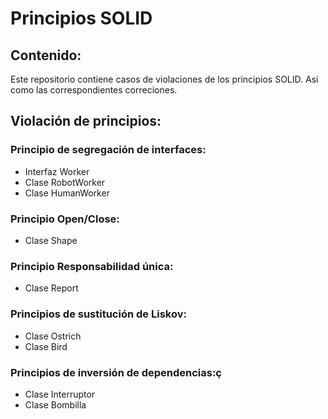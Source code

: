 # Principios SOLID
## Contenido:
Este repositorio contiene casos de violaciones de los principios SOLID. Así como
las correspondientes correciones.

## Violación de principios:

### Principio de segregación de interfaces:

* Interfaz Worker
* Clase RobotWorker
* Clase HumanWorker

### Principio Open/Close:

* Clase Shape

### Principio Responsabilidad única:

* Clase Report

### Principios de sustitución de Liskov:

* Clase Ostrich
* Clase Bird 

### Principios de inversión de dependencias:ç

* Clase Interruptor
* Clase Bombilla
